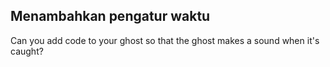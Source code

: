 ## Menambahkan pengatur waktu

Can you add code to your ghost so that the ghost makes a sound when it's caught?